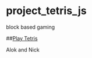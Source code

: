 # project_tetris_js
block based gaming

##[Play Tetris](https://rawgit.com/alokpradhan/project_tetris_js/master/index.html)


Alok and Nick